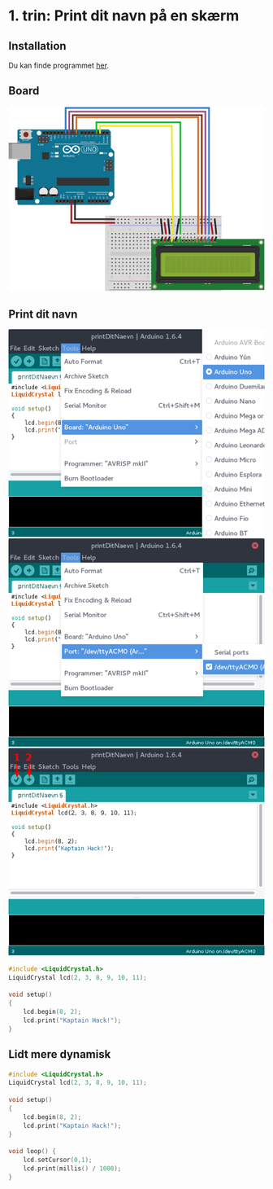 # 1. trin: Print dit navn på en skærm

## Installation

Du kan finde programmet [her](https://www.arduino.cc/en/Main/Software).


## Board

![The wiring](./images/board.png)

## Print dit navn

![setBoard](./images/setBoard.png)
![setPort](./images/setPort.png)
![buttons](./images/compileAndBurn.png)

```C
#include <LiquidCrystal.h>
LiquidCrystal lcd(2, 3, 8, 9, 10, 11);

void setup()
{
    lcd.begin(8, 2);
    lcd.print("Kaptain Hack!");
}
```

## Lidt mere dynamisk

```C
#include <LiquidCrystal.h>
LiquidCrystal lcd(2, 3, 8, 9, 10, 11);

void setup()
{
    lcd.begin(8, 2);
    lcd.print("Kaptain Hack!");
}

void loop() {
    lcd.setCursor(0,1);
    lcd.print(millis() / 1000);
}
```
